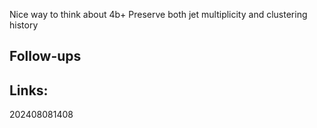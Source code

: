 Nice way to think about 4b+
Preserve both jet multiplicity and clustering history 


## Follow-ups


## Links: 



202408081408
